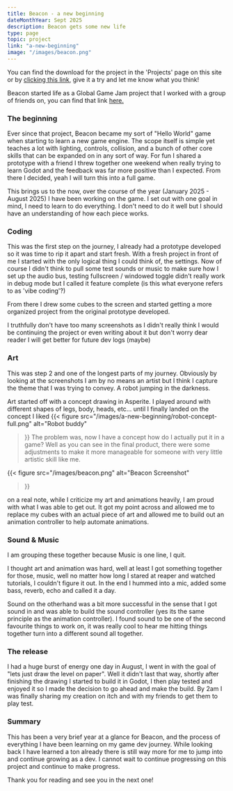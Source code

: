 ```yaml
---
title: Beacon - a new beginning
dateMonthYear: Sept 2025
description: Beacon gets some new life
type: page
topic: project
link: "a-new-beginning"
image: "/images/beacon.png"
---
```

You can find the download for the project in the 'Projects' page on this site or by [clicking this link](https://jrocg.itch.io/beacon), give it a try and let me know what you think!


Beacon started life as a Global Game Jam project that I worked with a group of friends on, you can find that link [here.](link: "https://globalgamejam.org/2018/games/beacon-0")


### The beginning
Ever since that project, Beacon became my sort of "Hello World" game when starting to learn a new game engine. The scope itself is simple yet teaches a lot with lighting, controls, collision, and a bunch of other core skills that can be expanded on in any sort of way. For fun I shared a prototype with a friend I threw together one weekend when really trying to learn Godot and the feedback was far more positive than I expected. From there I decided, yeah I will turn this into a full game.

This brings us to the now, over the course of the year (January 2025 - August 2025) I have been working on the game. I set out with one goal in mind, I need to learn to do everything. I don't need to do it well but I should have an understanding of how each piece works. 

### Coding
This was the first step on the journey, I already had a prototype developed so it was time to rip it apart and start fresh. With a fresh project in front of me I started with the only logical thing I could think of, the settings. Now of course I didn't think to pull some test sounds or music to make sure how I set up the audio bus, testing fullscreen / windowed toggle didn't really work in debug mode but I called it feature complete (is this what everyone refers to as 'vibe coding'?)

From there I drew some cubes to the screen and started getting a more organized project from the original prototype developed. 

I truthfully don't have too many screenshots as I didn't really think I would be continuing the project or even writing about it but don't worry dear reader I will get better for future dev logs (maybe)

### Art
This was step 2 and one of the longest parts of my journey. Obviously by looking at the screenshots I am by no means an artist but I think I capture the theme that I was trying to convey. A robot jumping in the darkness. 

Art started off with a concept drawing in Asperite. I played around with different shapes of legs, body, heads, etc... until I finally landed on the concept I liked
{{< figure
  src="/images/a-new-beginning/robot-concept-full.png"
  alt="Robot buddy"
>}}
The problem was, now I have a concept how do I actually put it in a game? Well as you can see in the final product, there were some adjustments to make it more manageable for someone with very little artistic skill like me. 

{{< figure
  src="/images/beacon.png"
  alt="Beacon Screenshot"
>}}

on a real note, while I criticize my art and animations heavily, I am proud with what I was able to get out. It got my point across and allowed me to replace my cubes with an actual piece of art and allowed me to build out an animation controller to help automate animations.


### Sound & Music
I am grouping these together because Music is one line, I quit. 

I thought art and animation was hard, well at least I got something together for those, music, well no matter how long I stared at reaper and watched tutorials, I couldn't figure it out. In the end I hummed into a mic, added some bass, reverb, echo and called it a day. 

Sound on the otherhand was a bit more successful in the sense that I got sound in and was able to build the sound controller (yes its the same principle as the animation controller). I found sound to be one of the second favourite things to work on, it was really cool to hear me hitting things together turn into a different sound all together. 

### The release
I had a huge burst of energy one day in August, I went in with the goal of "lets just draw the level on paper". Well it didn't last that way, shortly after finishing the drawing I started to build it in Godot, I then play tested and enjoyed it so I made the decision to go ahead and make the build. By 2am I was finally sharing my creation on itch and with my friends to get them to play test.

### Summary
This has been a very brief year at a glance for Beacon, and the process of everything I have been learning on my game dev journey. While looking back I have learned a ton already there is still way more for me to jump into and continue growing as a dev. I cannot wait to continue progressing on this project and continue to make progress. 


Thank you for reading and see you in the next one! 
